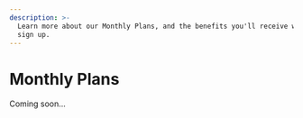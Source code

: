 ```yaml
---
description: >-
  Learn more about our Monthly Plans, and the benefits you'll receive when you
  sign up.
---
```


# Monthly Plans

Coming soon...

